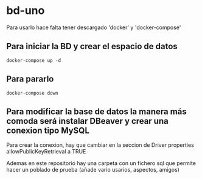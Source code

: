 # bd-uno
Para usarlo hace falta tener descargado 'docker' y 'docker-compose'
## Para iniciar la BD y crear el espacio de datos
```
docker-compose up -d
```
## Para pararlo
```
docker-compose down
```
## Para modificar la base de datos la manera más comoda será instalar DBeaver y crear una conexion tipo MySQL
Para crear la conexion, hay que cambiar en la seccion de Driver properties allowPublicKeyRetrieval a TRUE

Ademas en este repositorio hay una carpeta con un fichero sql que permite hacer un poblado de prueba (añade vario usarios, aspectos, amigos)
